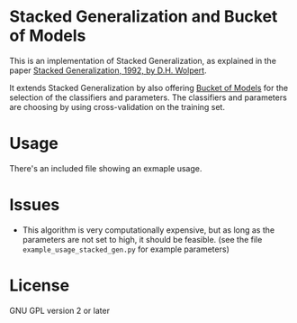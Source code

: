 Stacked Generalization and Bucket of Models
==========================================

This is an implementation of Stacked Generalization, as explained in the paper [Stacked Generalization, 1992, by D.H. Wolpert](http://www.machine-learning.martinsewell.com/ensembles/stacking/Wolpert1992.pdf). 

It extends Stacked Generalization by also offering [Bucket of Models](https://en.wikipedia.org/wiki/Ensemble_learning#Bucket_of_models) for the selection of the classifiers and parameters.  The classifiers and parameters are choosing by using cross-validation on the training set.

Usage
=====

There's an included file showing an exmaple usage.


Issues
======

 - This algorithm is very computationally expensive, but as long as the parameters are not set to high, it should be feasible.  (see the file `example_usage_stacked_gen.py` for example parameters)

License
=======

GNU GPL version 2 or later


